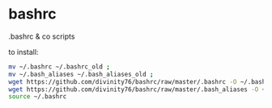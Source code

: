 # bashrc
.bashrc &amp; co scripts

to install:

```bash
mv ~/.bashrc ~/.bashrc_old ;
mv ~/.bash_aliases ~/.bash_aliases_old ;
wget https://github.com/divinity76/bashrc/raw/master/.bashrc -O ~/.bashrc ;
wget https://github.com/divinity76/bashrc/raw/master/.bash_aliases -O ~/.bash_aliases ;
source ~/.bashrc

```


